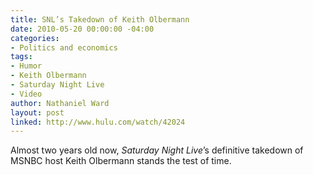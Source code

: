 ```yaml
---
title: SNL’s Takedown of Keith Olbermann
date: 2010-05-20 00:00:00 -04:00
categories:
- Politics and economics
tags:
- Humor
- Keith Olbermann
- Saturday Night Live
- Video
author: Nathaniel Ward
layout: post
linked: http://www.hulu.com/watch/42024
---
```


Almost two years old now, *Saturday Night Live*’s definitive takedown of MSNBC host Keith Olbermann stands the test of time.